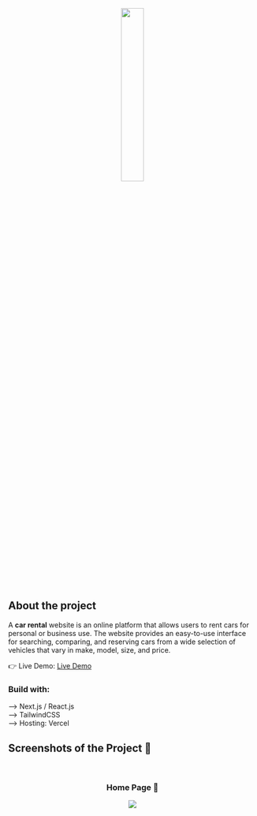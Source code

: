 <div align='center'><img style="width:30%" src='https://github.com/JobaF/car-rental/assets/57532845/1f4103cd-6187-4912-b106-5acfd2c96a44' /></div>

<h2>About the project</h2>

  <p>A <b>car rental</b> website is an online platform that allows users to rent cars for personal or business use. The website provides an easy-to-use interface for searching, comparing, and reserving cars from a wide selection of vehicles that vary in make, model, size, and price.</p>

👉 Live Demo: <a href='https://carrental.jabofecht.com/'>Live Demo</a>

<h3>Build with:</h3>

--> Next.js / React.js <br>
--> TailwindCSS <br>
--> Hosting: Vercel <br>

<h2>Screenshots of the Project 📸</h2>
<br>
<h3 align='center'>Home Page 🏡</h3>

<div align='center'>
<img src='https://github.com/JobaF/car-rental/assets/57532845/6a98e8c8-8c51-4051-92d7-13ff7cd172bd' />

</div>



